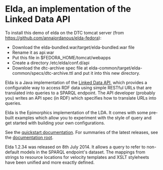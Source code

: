 <h1>Elda, an implementation of the Linked Data API</h1>

To install this demo of elda on the DTC tomcat server (from https://github.com/annajordanous/elda-fedora):
<ul>
<li> Download the elda-bundled.war/target/elda-bundled.war file</li>
<li> Rename it as api.war</li>
<li> Put this file in $FEDORA_HOME/tomcat/webapps</li>
<li> Create a directory /etc/elda/conf.d/api</li> 
<li> Download the dtc-archive spec file at elda-common/target/elda-common/specs/dtc-archive.ttl and put it into this new directory.</li>
</ul>

<p>
Elda is a Java implementation of the 
<a href="http://code.google.com/p/linked-data-api/" rel="nofollow">Linked Data API</a>,
which provides a configurable way to access RDF data using simple 
RESTful URLs that are translated into queries to a SPARQL endpoint. 
The API developer (probably you) writes an API spec (in RDF) which 
specifies how to translate URLs into queries. 
</p>

<p>
Elda is the Epimorphics implementation of the LDA. It comes with some pre-built  examples 
which allow you to experiment with the style of query and get started with building your own configurations. 
</p>

<p>
See the <a href="http://epimorphics.github.io/elda/docs/E1.2.34/index.html">quickstart documentation</a>.
For summaries of the latest releases, see the
<a href="http://epimorphics.github.io/elda/">documentation root</a>.
</p>

<p>
	Elda 1.2.34 was released on 8th July 2014. It allows a query to refer to
	non-default models in the SPARQL endpoint's dataset. The mappings from
	strings to resource locations for velocity templates and XSLT
	styleheets have been unified and more exactly defined.
</p>

